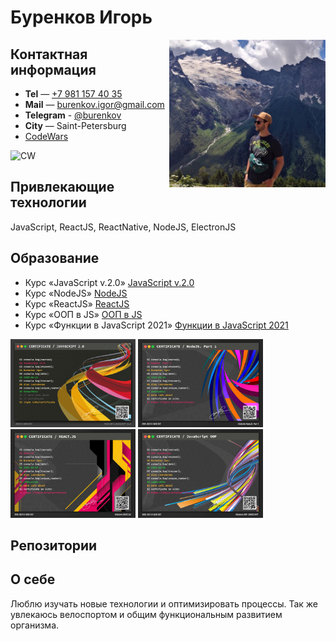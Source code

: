 # Буренков Игорь

<img align="right" width="250" heigth="auto" alt="Буренков Игорь и вид на Джугутурлючат" src="IMG_20210725_113104min.jpg">

## Контактная информация

- **Tel** — <a href="tel:+79811574035">+7 981 157 40 35</a>
- **Mail** — <a href="burenkov.igor@gmail.com">burenkov.igor@gmail.com</a>
- **Telegram** - <a href="https://t.me/burenkov">@burenkov</a>
- **City** — Saint-Petersburg
- [CodeWars](https://www.codewars.com/users/EveryBarry/badges/micro)
<img alt="CW" src="https://www.codewars.com/users/EveryBarry/badges/large">

## Привлекающие технологии
JavaScript, ReactJS, ReactNative, NodeJS, ElectronJS

## Образование

- Курс «JavaScript v.2.0» [JavaScript v.2.0](https://itgid.info/course/javascript-2)
- Курс «NodeJS» [NodeJS](https://itgid.info/course/nodejs)
- Курс «ReactJS» [ReactJS](https://itgid.info/course/reactjs)
- Курс «ООП в JS» [ООП в JS](https://itgid.info/course/object-js)
- Курс «Функции в JavaScript 2021» [Функции в JavaScript 2021](https://itgid.info/course/function-2021)

<img width="200" heigth="auto" alt="JS2min" src="cert_min/JS2min.png"> <img width="200" heigth="auto" alt="NodeJSmin" src="cert_min/NodeJSmin.png"> <img width="200" heigth="auto" alt="ReactJSmin" src="cert_min/ReactJSmin.png"> <img width="200" heigth="auto" alt="JS OOPmin" src="cert_min/JS OOPmin.png">

## Репозитории

## О себе
Люблю изучать новые технологии и оптимизировать процессы.
Так же увлекаюсь велоспортом и общим функциональным развитием организма.

<!--
**EveryBarry/EveryBarry** is a ✨ _special_ ✨ repository because its `README.md` (this file) appears on your GitHub profile.

Here are some ideas to get you started:

- 🔭 I’m currently working on ...
- 🌱 I’m currently learning ...
- 👯 I’m looking to collaborate on ...
- 🤔 I’m looking for help with ...
- 💬 Ask me about ...
- 📫 How to reach me: ...
- 😄 Pronouns: ...
- ⚡ Fun fact: ...
-->

